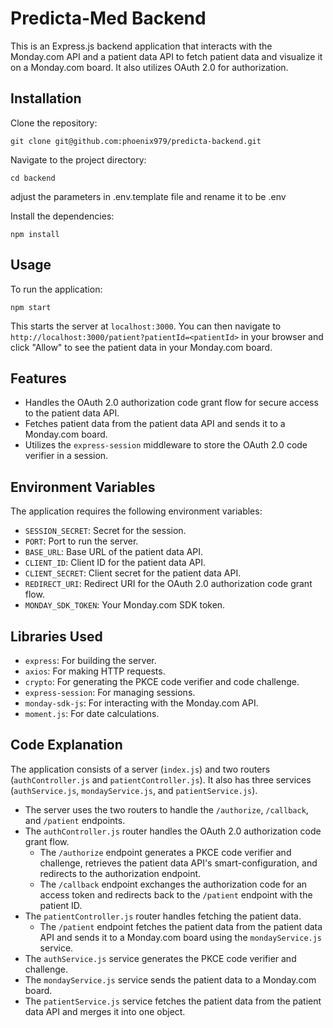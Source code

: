 # Predicta-Med Backend

This is an Express.js backend application that interacts with the Monday.com API and a patient data API to fetch patient data and visualize it on a Monday.com board. It also utilizes OAuth 2.0 for authorization.

## Installation

Clone the repository:

```
git clone git@github.com:phoenix979/predicta-backend.git
```

Navigate to the project directory:

```
cd backend
```

adjust the parameters in .env.template file and rename it to be .env

Install the dependencies:

```
npm install
```

## Usage

To run the application:

```
npm start
```

This starts the server at `localhost:3000`. You can then navigate to `http://localhost:3000/patient?patientId=<patientId>` in your browser and click "Allow" to see the patient data in your Monday.com board.

## Features

- Handles the OAuth 2.0 authorization code grant flow for secure access to the patient data API.
- Fetches patient data from the patient data API and sends it to a Monday.com board.
- Utilizes the `express-session` middleware to store the OAuth 2.0 code verifier in a session.

## Environment Variables

The application requires the following environment variables:

- `SESSION_SECRET`: Secret for the session.
- `PORT`: Port to run the server.
- `BASE_URL`: Base URL of the patient data API.
- `CLIENT_ID`: Client ID for the patient data API.
- `CLIENT_SECRET`: Client secret for the patient data API.
- `REDIRECT_URI`: Redirect URI for the OAuth 2.0 authorization code grant flow.
- `MONDAY_SDK_TOKEN`: Your Monday.com SDK token.

## Libraries Used

- `express`: For building the server.
- `axios`: For making HTTP requests.
- `crypto`: For generating the PKCE code verifier and code challenge.
- `express-session`: For managing sessions.
- `monday-sdk-js`: For interacting with the Monday.com API.
- `moment.js`: For date calculations.

## Code Explanation

The application consists of a server (`index.js`) and two routers (`authController.js` and `patientController.js`). It also has three services (`authService.js`, `mondayService.js`, and `patientService.js`).

- The server uses the two routers to handle the `/authorize`, `/callback`, and `/patient` endpoints.
- The `authController.js` router handles the OAuth 2.0 authorization code grant flow.
  - The `/authorize` endpoint generates a PKCE code verifier and challenge, retrieves the patient data API's smart-configuration, and redirects to the authorization endpoint.
  - The `/callback` endpoint exchanges the authorization code for an access token and redirects back to the `/patient` endpoint with the patient ID.
- The `patientController.js` router handles fetching the patient data.
  - The `/patient` endpoint fetches the patient data from the patient data API and sends it to a Monday.com board using the `mondayService.js` service.
- The `authService.js` service generates the PKCE code verifier and challenge.
- The `mondayService.js` service sends the patient data to a Monday.com board.
- The `patientService.js` service fetches the patient data from the patient data API and merges it into one object.